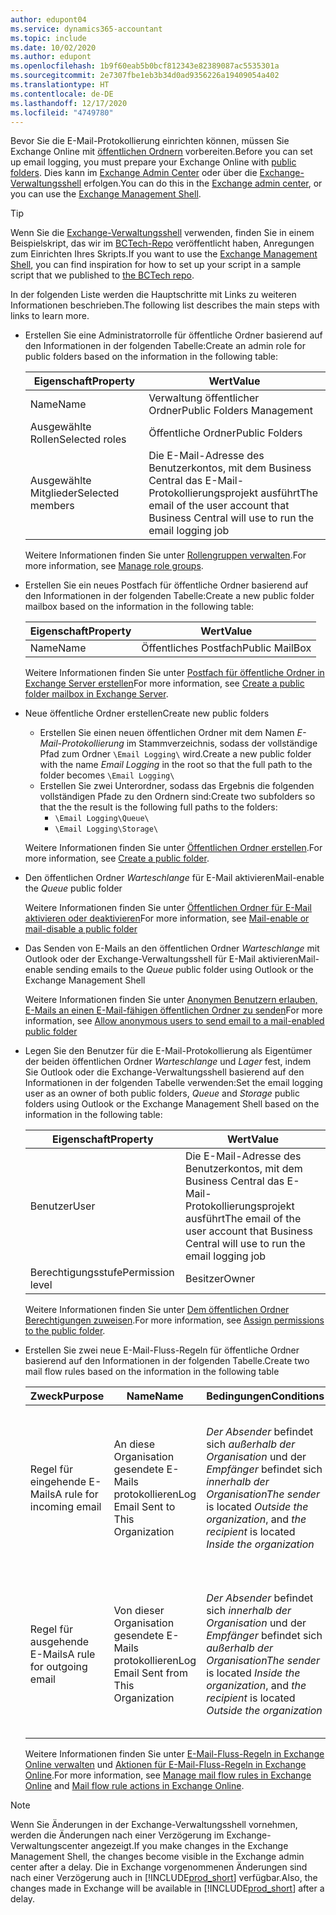 ```yaml
---
author: edupont04
ms.service: dynamics365-accountant
ms.topic: include
ms.date: 10/02/2020
ms.author: edupont
ms.openlocfilehash: 1b9f60eab5b0bcf812343e82389087ac5535301a
ms.sourcegitcommit: 2e7307fbe1eb3b34d0ad9356226a19409054a402
ms.translationtype: HT
ms.contentlocale: de-DE
ms.lasthandoff: 12/17/2020
ms.locfileid: "4749780"
---
```

<span data-ttu-id="c4387-101">Bevor Sie die E-Mail-Protokollierung einrichten können, müssen Sie Exchange Online mit [öffentlichen Ordnern](/exchange/collaboration/public-folders/public-folders?view=exchserver-2019&preserve-view=true ) vorbereiten.</span><span class="sxs-lookup"><span data-stu-id="c4387-101">Before you can set up email logging, you must prepare your Exchange Online with [public folders](/exchange/collaboration/public-folders/public-folders?view=exchserver-2019&preserve-view=true ).</span></span> <span data-ttu-id="c4387-102">Dies kann im [Exchange Admin Center](/Exchange/architecture/client-access/exchange-admin-center?view=exchserver-2019&preserve-view=true ) oder über die [Exchange-Verwaltungsshell](/powershell/exchange/exchange-management-shell?view=exchange-ps&preserve-view=true ) erfolgen.</span><span class="sxs-lookup"><span data-stu-id="c4387-102">You can do this in the [Exchange admin center](/Exchange/architecture/client-access/exchange-admin-center?view=exchserver-2019&preserve-view=true ), or you can use the [Exchange Management Shell](/powershell/exchange/exchange-management-shell?view=exchange-ps&preserve-view=true ).</span></span>  

> [!TIP]
> <span data-ttu-id="c4387-103">Wenn Sie die [Exchange-Verwaltungsshell](/powershell/exchange/exchange-management-shell?view=exchange-ps&preserve-view=true ) verwenden, finden Sie in einem Beispielskript, das wir im [BCTech-Repo](https://github.com/microsoft/BCTech/tree/master/samples/EmailLogging) veröffentlicht haben, Anregungen zum Einrichten Ihres Skripts.</span><span class="sxs-lookup"><span data-stu-id="c4387-103">If you want to use the [Exchange Management Shell](/powershell/exchange/exchange-management-shell?view=exchange-ps&preserve-view=true ), you can find inspiration for how to set up your script in a sample script that we published to [the BCTech repo](https://github.com/microsoft/BCTech/tree/master/samples/EmailLogging).</span></span>

<span data-ttu-id="c4387-104">In der folgenden Liste werden die Hauptschritte mit Links zu weiteren Informationen beschrieben.</span><span class="sxs-lookup"><span data-stu-id="c4387-104">The following list describes the main steps with links to learn more.</span></span>  

- <span data-ttu-id="c4387-105">Erstellen Sie eine Administratorrolle für öffentliche Ordner basierend auf den Informationen in der folgenden Tabelle:</span><span class="sxs-lookup"><span data-stu-id="c4387-105">Create an admin role for public folders based on the information in the following table:</span></span>

  |<span data-ttu-id="c4387-106">Eigenschaft</span><span class="sxs-lookup"><span data-stu-id="c4387-106">Property</span></span>        |<span data-ttu-id="c4387-107">Wert</span><span class="sxs-lookup"><span data-stu-id="c4387-107">Value</span></span>                     |
  |----------------|--------------------------|
  |<span data-ttu-id="c4387-108">Name</span><span class="sxs-lookup"><span data-stu-id="c4387-108">Name</span></span>            |<span data-ttu-id="c4387-109">Verwaltung öffentlicher Ordner</span><span class="sxs-lookup"><span data-stu-id="c4387-109">Public Folders Management</span></span> |
  |<span data-ttu-id="c4387-110">Ausgewählte Rollen</span><span class="sxs-lookup"><span data-stu-id="c4387-110">Selected roles</span></span>  |<span data-ttu-id="c4387-111">Öffentliche Ordner</span><span class="sxs-lookup"><span data-stu-id="c4387-111">Public Folders</span></span>            |
  |<span data-ttu-id="c4387-112">Ausgewählte Mitglieder</span><span class="sxs-lookup"><span data-stu-id="c4387-112">Selected members</span></span>|<span data-ttu-id="c4387-113">Die E-Mail-Adresse des Benutzerkontos, mit dem Business Central das E-Mail-Protokollierungsprojekt ausführt</span><span class="sxs-lookup"><span data-stu-id="c4387-113">The email of the user account that Business Central will use to run the email logging job</span></span>|

  <span data-ttu-id="c4387-114">Weitere Informationen finden Sie unter [Rollengruppen verwalten](/exchange/permissions/role-groups?view=exchserver-2019&preserve-view=true).</span><span class="sxs-lookup"><span data-stu-id="c4387-114">For more information, see [Manage role groups](/exchange/permissions/role-groups?view=exchserver-2019&preserve-view=true).</span></span>

- <span data-ttu-id="c4387-115">Erstellen Sie ein neues Postfach für öffentliche Ordner basierend auf den Informationen in der folgenden Tabelle:</span><span class="sxs-lookup"><span data-stu-id="c4387-115">Create a new public folder mailbox based on the information in the following table:</span></span>

  |<span data-ttu-id="c4387-116">Eigenschaft</span><span class="sxs-lookup"><span data-stu-id="c4387-116">Property</span></span>        |<span data-ttu-id="c4387-117">Wert</span><span class="sxs-lookup"><span data-stu-id="c4387-117">Value</span></span>                     |
  |----------------|--------------------------|
  |<span data-ttu-id="c4387-118">Name</span><span class="sxs-lookup"><span data-stu-id="c4387-118">Name</span></span>            |<span data-ttu-id="c4387-119">Öffentliches Postfach</span><span class="sxs-lookup"><span data-stu-id="c4387-119">Public MailBox</span></span>            |

  <span data-ttu-id="c4387-120">Weitere Informationen finden Sie unter [Postfach für öffentliche Ordner in Exchange Server erstellen](/exchange/collaboration/public-folders/create-public-folder-mailboxes)</span><span class="sxs-lookup"><span data-stu-id="c4387-120">For more information, see [Create a public folder mailbox in Exchange Server](/exchange/collaboration/public-folders/create-public-folder-mailboxes).</span></span>  

- <span data-ttu-id="c4387-121">Neue öffentliche Ordner erstellen</span><span class="sxs-lookup"><span data-stu-id="c4387-121">Create new public folders</span></span>

  - <span data-ttu-id="c4387-122">Erstellen Sie einen neuen öffentlichen Ordner mit dem Namen *E-Mail-Protokollierung* im Stammverzeichnis, sodass der vollständige Pfad zum Ordner ```\Email Logging\``` wird.</span><span class="sxs-lookup"><span data-stu-id="c4387-122">Create a new public folder with the name *Email Logging* in the root so that the full path to the folder becomes ```\Email Logging\```</span></span>
  - <span data-ttu-id="c4387-123">Erstellen Sie zwei Unterordner, sodass das Ergebnis die folgenden vollständigen Pfade zu den Ordnern sind:</span><span class="sxs-lookup"><span data-stu-id="c4387-123">Create two subfolders so that the the result is the following full paths to the folders:</span></span>
    - ```\Email Logging\Queue\```
    - ```\Email Logging\Storage\```

  <span data-ttu-id="c4387-124">Weitere Informationen finden Sie unter [Öffentlichen Ordner erstellen](/exchange/collaboration/public-folders/create-public-folders?view=exchserver-2019&preserve-view=true).</span><span class="sxs-lookup"><span data-stu-id="c4387-124">For more information, see [Create a public folder](/exchange/collaboration/public-folders/create-public-folders?view=exchserver-2019&preserve-view=true).</span></span>

- <span data-ttu-id="c4387-125">Den öffentlichen Ordner *Warteschlange* für E-Mail aktivieren</span><span class="sxs-lookup"><span data-stu-id="c4387-125">Mail-enable the *Queue* public folder</span></span>

  <span data-ttu-id="c4387-126">Weitere Informationen finden Sie unter [Öffentlichen Ordner für E-Mail aktivieren oder deaktivieren](/exchange/collaboration/public-folders/mail-enable-or-disable?view=exchserver-2019&preserve-view=true)</span><span class="sxs-lookup"><span data-stu-id="c4387-126">For more information, see [Mail-enable or mail-disable a public folder](/exchange/collaboration/public-folders/mail-enable-or-disable?view=exchserver-2019&preserve-view=true)</span></span>

- <span data-ttu-id="c4387-127">Das Senden von E-Mails an den öffentlichen Ordner *Warteschlange* mit Outlook oder der Exchange-Verwaltungsshell für E-Mail aktivieren</span><span class="sxs-lookup"><span data-stu-id="c4387-127">Mail-enable sending emails to the *Queue* public folder using Outlook or the Exchange Management Shell</span></span>

  <span data-ttu-id="c4387-128">Weitere Informationen finden Sie unter [Anonymen Benutzern erlauben, E-Mails an einen E-Mail-fähigen öffentlichen Ordner zu senden](/exchange/collaboration/public-folders/mail-enable-or-disable#allow-anonymous-users-to-send-email-to-a-mail-enabled-public-folder?view=exchserver-2019&preserve-view=true)</span><span class="sxs-lookup"><span data-stu-id="c4387-128">For more information, see [Allow anonymous users to send email to a mail-enabled public folder](/exchange/collaboration/public-folders/mail-enable-or-disable#allow-anonymous-users-to-send-email-to-a-mail-enabled-public-folder?view=exchserver-2019&preserve-view=true)</span></span>

- <span data-ttu-id="c4387-129">Legen Sie den Benutzer für die E-Mail-Protokollierung als Eigentümer der beiden öffentlichen Ordner *Warteschlange* und *Lager* fest, indem Sie Outlook oder die Exchange-Verwaltungsshell basierend auf den Informationen in der folgenden Tabelle verwenden:</span><span class="sxs-lookup"><span data-stu-id="c4387-129">Set the email logging user as an owner of both public folders, *Queue* and *Storage* public folders  using Outlook or the Exchange Management Shell based on the information in the following table:</span></span>

  |<span data-ttu-id="c4387-130">Eigenschaft</span><span class="sxs-lookup"><span data-stu-id="c4387-130">Property</span></span>        |<span data-ttu-id="c4387-131">Wert</span><span class="sxs-lookup"><span data-stu-id="c4387-131">Value</span></span>                     |
  |----------------|--------------------------|
  |<span data-ttu-id="c4387-132">Benutzer</span><span class="sxs-lookup"><span data-stu-id="c4387-132">User</span></span>            |<span data-ttu-id="c4387-133">Die E-Mail-Adresse des Benutzerkontos, mit dem Business Central das E-Mail-Protokollierungsprojekt ausführt</span><span class="sxs-lookup"><span data-stu-id="c4387-133">The email of the user account that Business Central will use to run the email logging job</span></span>|
  |<span data-ttu-id="c4387-134">Berechtigungsstufe</span><span class="sxs-lookup"><span data-stu-id="c4387-134">Permission level</span></span>|<span data-ttu-id="c4387-135">Besitzer</span><span class="sxs-lookup"><span data-stu-id="c4387-135">Owner</span></span>                     |

  <span data-ttu-id="c4387-136">Weitere Informationen finden Sie unter [Dem öffentlichen Ordner Berechtigungen zuweisen](/exchange/collaboration-exo/public-folders/set-up-public-folders#step-3-assign-permissions-to-the-public-folder).</span><span class="sxs-lookup"><span data-stu-id="c4387-136">For more information, see [Assign permissions to the public folder](/exchange/collaboration-exo/public-folders/set-up-public-folders#step-3-assign-permissions-to-the-public-folder).</span></span>

- <span data-ttu-id="c4387-137">Erstellen Sie zwei neue E-Mail-Fluss-Regeln für öffentliche Ordner basierend auf den Informationen in der folgenden Tabelle.</span><span class="sxs-lookup"><span data-stu-id="c4387-137">Create two mail flow rules based on the information in the following table</span></span>

  |<span data-ttu-id="c4387-138">Zweck</span><span class="sxs-lookup"><span data-stu-id="c4387-138">Purpose</span></span>  |<span data-ttu-id="c4387-139">Name</span><span class="sxs-lookup"><span data-stu-id="c4387-139">Name</span></span> |<span data-ttu-id="c4387-140">Bedingungen</span><span class="sxs-lookup"><span data-stu-id="c4387-140">Conditions</span></span>                        |<span data-ttu-id="c4387-141">Aktion</span><span class="sxs-lookup"><span data-stu-id="c4387-141">Action</span></span>                                       |
  |---------|-----|----------------------------------|---------------------------------------------|
  |<span data-ttu-id="c4387-142">Regel für eingehende E-Mails</span><span class="sxs-lookup"><span data-stu-id="c4387-142">A rule for incoming email</span></span> |<span data-ttu-id="c4387-143">An diese Organisation gesendete E-Mails protokollieren</span><span class="sxs-lookup"><span data-stu-id="c4387-143">Log Email Sent to This Organization</span></span>|<span data-ttu-id="c4387-144">*Der Absender* befindet sich *außerhalb der Organisation* und der *Empfänger* befindet sich *innerhalb der Organisation*</span><span class="sxs-lookup"><span data-stu-id="c4387-144">*The sender* is located *Outside the organization*, and *the recipient* is located *Inside the organization*</span></span>|<span data-ttu-id="c4387-145">Das für den öffentlichen Ordner *Warteschlange* festgelegte E-Mail-Konto mit Bcc senden</span><span class="sxs-lookup"><span data-stu-id="c4387-145">BCC the email account that is specified for the *Queue* public folder</span></span>|
  |<span data-ttu-id="c4387-146">Regel für ausgehende E-Mails</span><span class="sxs-lookup"><span data-stu-id="c4387-146">A rule for outgoing email</span></span> | <span data-ttu-id="c4387-147">Von dieser Organisation gesendete E-Mails protokollieren</span><span class="sxs-lookup"><span data-stu-id="c4387-147">Log Email Sent from This Organization</span></span> |<span data-ttu-id="c4387-148">*Der Absender* befindet sich *innerhalb der Organisation* und der *Empfänger* befindet sich *außerhalb der Organisation*</span><span class="sxs-lookup"><span data-stu-id="c4387-148">*The sender* is located *Inside the organization*, and *the recipient* is located *Outside the organization*</span></span>|<span data-ttu-id="c4387-149">Das für den öffentlichen Ordner *Warteschlange* festgelegte E-Mail-Konto mit Bcc senden</span><span class="sxs-lookup"><span data-stu-id="c4387-149">BCC the email account that is specified for the *Queue* public folder</span></span>|
  
  <span data-ttu-id="c4387-150">Weitere Informationen finden Sie unter [E-Mail-Fluss-Regeln in Exchange Online verwalten](/exchange/security-and-compliance/mail-flow-rules/manage-mail-flow-rules) und [Aktionen für E-Mail-Fluss-Regeln in Exchange Online](/exchange/security-and-compliance/mail-flow-rules/mail-flow-rule-actions).</span><span class="sxs-lookup"><span data-stu-id="c4387-150">For more information, see [Manage mail flow rules in Exchange Online](/exchange/security-and-compliance/mail-flow-rules/manage-mail-flow-rules) and [Mail flow rule actions in Exchange Online](/exchange/security-and-compliance/mail-flow-rules/mail-flow-rule-actions).</span></span>

> [!NOTE]
> <span data-ttu-id="c4387-151">Wenn Sie Änderungen in der Exchange-Verwaltungsshell vornehmen, werden die Änderungen nach einer Verzögerung im Exchange-Verwaltungscenter angezeigt.</span><span class="sxs-lookup"><span data-stu-id="c4387-151">If you make changes in the Exchange Management Shell, the changes become visible in the Exchange admin center after a delay.</span></span> <span data-ttu-id="c4387-152">Die in Exchange vorgenommenen Änderungen sind nach einer Verzögerung auch in [!INCLUDE[prod_short](prod_short.md)] verfügbar.</span><span class="sxs-lookup"><span data-stu-id="c4387-152">Also, the changes made in Exchange will be available in [!INCLUDE[prod_short](prod_short.md)] after a delay.</span></span>
